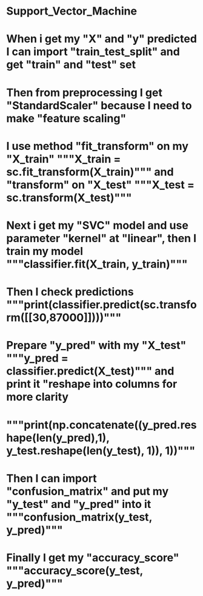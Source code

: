 # Support_Vector_Machine
# When i get my "X" and "y" predicted I can import "train_test_split" and get "train" and "test" set 
# Then from preprocessing I get "StandardScaler" because I need to make "feature scaling"
# I use method "fit_transform" on my "X_train" """X_train = sc.fit_transform(X_train)""" and "transform" on "X_test" """X_test = sc.transform(X_test)"""
# Next i get my "SVC" model and use parameter "kernel" at "linear", then I train my model """classifier.fit(X_train, y_train)"""
# Then I check predictions """print(classifier.predict(sc.transform([[30,87000]])))"""
# Prepare "y_pred" with my "X_test" """y_pred = classifier.predict(X_test)""" and print it "reshape into columns for more clarity
# """print(np.concatenate((y_pred.reshape(len(y_pred),1), y_test.reshape(len(y_test), 1)), 1))"""
# Then I can import "confusion_matrix" and put my "y_test" and "y_pred" into it """confusion_matrix(y_test, y_pred)"""
# Finally I get my "accuracy_score" """accuracy_score(y_test, y_pred)"""
